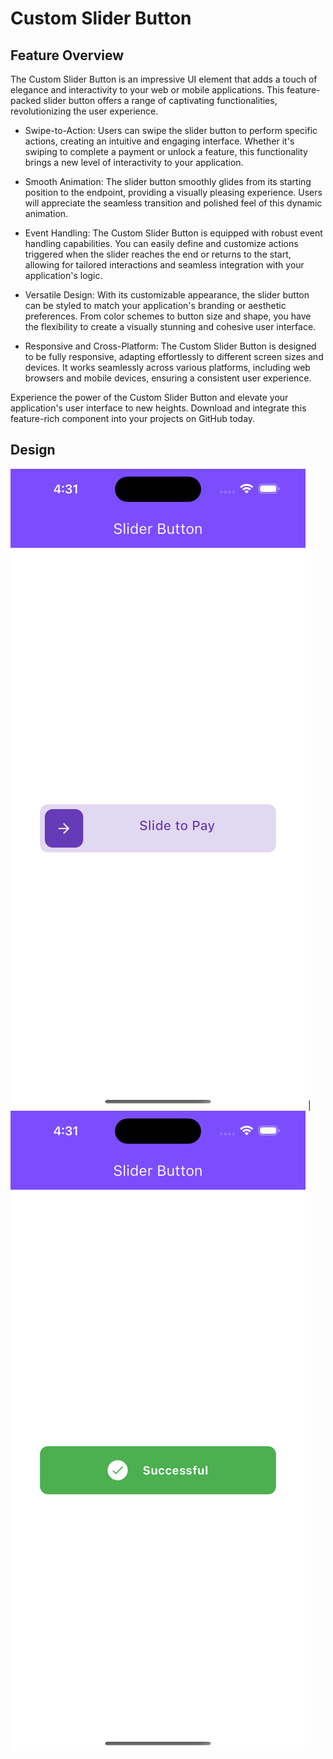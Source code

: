 # Custom Slider Button

## Feature Overview
The Custom Slider Button is an impressive UI element that adds a touch of elegance and interactivity to your web or mobile applications. This feature-packed slider button offers a range of captivating functionalities, revolutionizing the user experience.

+ Swipe-to-Action: Users can swipe the slider button to perform specific actions, creating an intuitive and engaging interface. Whether it's swiping to complete a payment or unlock a feature, this functionality brings a new level of interactivity to your application.

+ Smooth Animation: The slider button smoothly glides from its starting position to the endpoint, providing a visually pleasing experience. Users will appreciate the seamless transition and polished feel of this dynamic animation.

+ Event Handling: The Custom Slider Button is equipped with robust event handling capabilities. You can easily define and customize actions triggered when the slider reaches the end or returns to the start, allowing for tailored interactions and seamless integration with your application's logic.

+ Versatile Design: With its customizable appearance, the slider button can be styled to match your application's branding or aesthetic preferences. From color schemes to button size and shape, you have the flexibility to create a visually stunning and cohesive user interface.

+ Responsive and Cross-Platform: The Custom Slider Button is designed to be fully responsive, adapting effortlessly to different screen sizes and devices. It works seamlessly across various platforms, including web browsers and mobile devices, ensuring a consistent user experience.

Experience the power of the Custom Slider Button and elevate your application's user interface to new heights. Download and integrate this feature-rich component into your projects on GitHub today.


## Design

![Initial Phase](./initial.png "Slider Button Initial phase") | ![Final Phase](./final.png "Slider Button Final phase")

